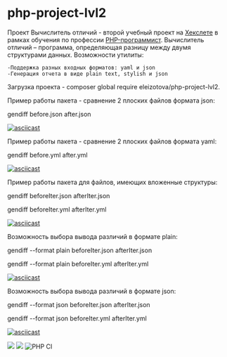 # php-project-lvl2

Проект Вычислитель отличий - второй учебный проект на [Хекслете](https://hexlet.io) в рамках обучения по профессии [PHP-программист](https://ru.hexlet.io/professions/php).
Вычислитель отличий – программа, определяющая разницу между двумя структурами данных. Возможности утилиты:

    -Поддержка разных входных форматов: yaml и json
    -Генерация отчета в виде plain text, stylish и json

Загрузка проекта - composer global require eleizotova/php-project-lvl2.

Пример работы пакета - сравнение 2 плоских файлов формата json:

gendiff before.json after.json

[![asciicast](https://asciinema.org/a/360299.svg)](https://asciinema.org/a/360299)

Пример работы пакета - сравнение 2 плоских файлов формата yaml:

gendiff before.yml after.yml

[![asciicast](https://asciinema.org/a/360301.svg)](https://asciinema.org/a/360301)

Пример работы пакета для файлов, имеющих вложенные структуры:

gendiff beforeIter.json afterIter.json

gendiff beforeIter.yml afterIter.yml

[![asciicast](https://asciinema.org/a/360302.svg)](https://asciinema.org/a/360302)

Возможность выбора вывода различий в формате plain:

gendiff --format plain beforeIter.json afterIter.json

gendiff --format plain beforeIter.yml afterIter.yml

[![asciicast](https://asciinema.org/a/360304.svg)](https://asciinema.org/a/360304)

Возможность выбора вывода различий в формате json:

gendiff --format json beforeIter.json afterIter.json

gendiff --format json beforeIter.yml afterIter.yml

[![asciicast](https://asciinema.org/a/360305.svg)](https://asciinema.org/a/360305)

<a href="https://codeclimate.com/github/ElenaIzotova8/php-project-lvl2/maintainability"><img src="https://api.codeclimate.com/v1/badges/41613d85cfce08259c64/maintainability" /></a>
<a href="https://codeclimate.com/github/ElenaIzotova8/php-project-lvl2/test_coverage"><img src="https://api.codeclimate.com/v1/badges/41613d85cfce08259c64/test_coverage" /></a>
![PHP CI](https://github.com/ElenaIzotova8/php-project-lvl2/workflows/PHP%20CI/badge.svg)
